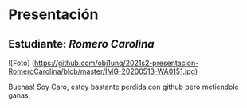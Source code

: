 # Presentación

## Estudiante: _Romero Carolina_
 ![Foto] (https://github.com/obj1unq/2021s2-presentacion-RomeroCarolina/blob/master/IMG-20200513-WA0151.jpg)

Buenas! Soy Caro, estoy bastante perdida con github pero metiendole ganas. 

